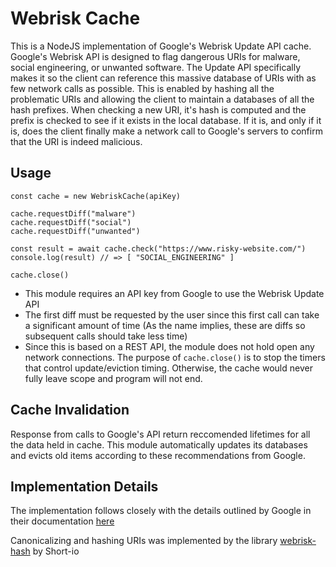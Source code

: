 # Webrisk Cache
This is a NodeJS implementation of Google's Webrisk Update API cache. Google's Webrisk API is designed to flag dangerous URIs for malware, social engineering, or unwanted software. The Update API specifically makes it so the client can reference this massive database of URIs with as few network calls as possible. This is enabled by hashing all the problematic URIs and allowing the client to maintain a databases of all the hash prefixes. When checking a new URI, it's hash is computed and the prefix is checked to see if it exists in the local database. If it is, and only if it is, does the client finally make a network call to Google's servers to confirm that the URI is indeed malicious. 

## Usage
```
const cache = new WebriskCache(apiKey)

cache.requestDiff("malware")
cache.requestDiff("social")
cache.requestDiff("unwanted")

const result = await cache.check("https://www.risky-website.com/")
console.log(result) // => [ "SOCIAL_ENGINEERING" ]

cache.close()
```
- This module requires an API key from Google to use the Webrisk Update API
- The first diff must be requested by the user since this first call can take a significant amount of time (As the name implies, these are diffs so subsequent calls should take less time)
- Since this is based on a REST API, the module does not hold open any network connections. The purpose of `cache.close()` is to stop the timers that control update/eviction timing. Otherwise, the cache would never fully leave scope and program will not end. 

## Cache Invalidation
Response from calls to Google's API return reccomended lifetimes for all the data held in cache. This module automatically updates its databases and evicts old items according to these recommendations from Google. 

## Implementation Details
The implementation follows closely with the details outlined by Google in their documentation [here](https://cloud.google.com/web-risk/docs/update-api)

Canonicalizing and hashing URIs was implemented by the library [webrisk-hash](https://github.com/Short-io/webrisk-hash) by Short-io
